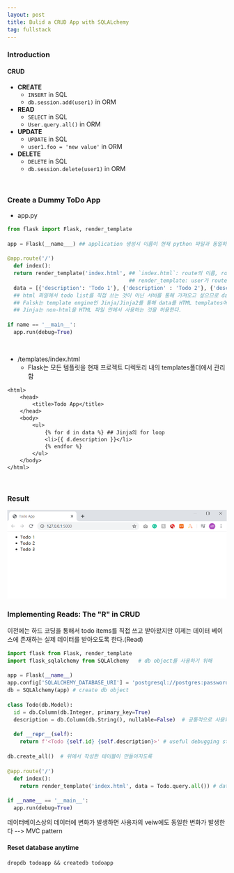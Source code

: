 ```yaml
---
layout: post
title: Bulid a CRUD App with SQLALchemy
tag: fullstack
---
```


### Introduction
#### CRUD
- **CREATE**
  - `INSERT` in SQL
  - `db.session.add(user1)` in ORM
- **READ**
  - `SELECT` in SQL
  - `User.query.all()` in ORM
- **UPDATE**
  - `UPDATE` in SQL
  - `user1.foo = 'new value'` in ORM
- **DELETE**
  - `DELETE` in SQL
  - `db.session.delete(user1)` in ORM
  
 <br>
 
### Create a Dummy ToDo App
  
- app.py

```python
from flask import Flask, render_template
  
app = Flask(__name___) ## application 생성시 이름이 현재 python 파일과 동일하도록 설정
  
@app.route('/')
  def index():
  return render_template('index.html', ## `index.html`: route의 이름, route handler의 이름과 동일하게 설정
                                       ## render_template: user가 route를 방문할 때마다 HTML파일이 유저에게 render되도록 함
  data = [{'description': 'Todo 1'}, {'description' : 'Todo 2'}, {'description': 'Todo 3'}])
  ## html 파일에서 todo list를 직접 쓰는 것이 아닌 서버를 통해 가져오고 싶으므로 data라는 변수로 list를 생성함
  ## Falsk는 template engine인 Jinja/Jinja2를 통해 data를 HTML templates에서 사용하는 것을 허용
  ## Jinja는 non-html을 HTML 파일 안에서 사용하는 것을 허용한다.
  
if name == '__main__':
  app.run(debug=True)
```
<br>

- /templates/index.html
  - Flask는 모든 템플릿을 현재 프로젝트 디렉토리 내의 templates폴더에서 관리함
```jinja
<html>
    <head>
        <title>Todo App</title>
    </head>
    <body>
        <ul>
            {% for d in data %} ## Jinja의 for loop
            <li>{{ d.description }}</li>
            {% endfor %}
        </ul>
    </body>
</html>
```

<br>

### Result
![todoapp_result](/img/todoapp_result.png)


### Implementing Reads: The "R" in CRUD
이전에는 하드 코딩을 통해서 todo items를 직접 쓰고 받아왔지만 이제는 데이터 베이스에 존재하는 실제 데이터를 받아오도록 한다.(Read)
```python
import flask from Flask, render_template
import flask_sqlalchemy from SQLAlchemy   # db object를 사용하기 위해

app = Flask(__name__)
app.config['SQLALCHEMY_DATABASE_URI'] = 'postgresql://postgres:password@loaclhost:5432/todoapp'  # db와 flask를 연결함. SQLAlchemy는 db를 직접 생성해주지 않기 때문에 postgres의 createdb command line tool 사용
db = SQLAlchemy(app) # create db object

class Todo(db.Model):
  id = db.Column(db.Integer, primary_key=True)
  description = db.Column(db.String(), nullable=False)  # 공통적으로 사용되는 에트리뷰트, 하지만 중복될 가능성이 있으므로(non-unique) 기본키는 될 수 없다.
  
  def __repr__(self):
    return f'<Todo {self.id} {self.description}>' # useful debugging statements when we print these objects
    
db.create_all()  # 위에서 작성한 테이블이 만들어지도록

@app.route('/')
  def index():
    return render_template('index.html', data = Todo.query.all()) # data --> todoapp db의 Todo 테이블에서 가져옴
    
if __name__ == '__main__':
  app.run(debug=True)
```

데이터베이스상의 데이터에 변화가 발생하면 사용자의 veiw에도 동일한 변화가 발생한다 --> MVC pattern 

#### Reset database anytime
```
dropdb todoapp && createdb todoapp
```
  
